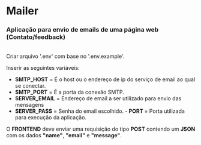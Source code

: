# Mailer

<h3><b>Aplicação para envio de emails de uma página web (Contato/feedback)</b></h3>
<br>
Criar arquivo '.env' com base no '.env.example'.

Inserir as seguintes variáveis:

- <b>SMTP_HOST</b> = É o host ou o endereço de ip do serviço de email ao qual se conectar.
- <b>SMTP_PORT</b> = É a porta da conexão SMTP.
- <b>SERVER_EMAIL</b> = Endereço de email a ser utilizado para envio das mensagens
- <b>SERVER_PASS</b> = Senha do email escolhido. -<b> PORT </b>= Porta utilizada para execução da aplicação.

O <b>FRONTEND</b> deve enviar uma requisição do tipo <b>POST</b> contendo um <b>JSON</b> com os dados <b>"name"</b>, <b>"email"</b> e <b>"message"</b>.
